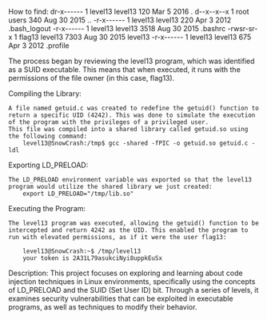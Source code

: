 How to find:
dr-x------ 1 level13 level13  120 Mar  5  2016 .
d--x--x--x 1 root    users    340 Aug 30  2015 ..
-r-x------ 1 level13 level13  220 Apr  3  2012 .bash_logout
-r-x------ 1 level13 level13 3518 Aug 30  2015 .bashrc
-rwsr-sr-x 1 flag13  level13 7303 Aug 30  2015 level13
-r-x------ 1 level13 level13  675 Apr  3  2012 .profile

The process began by reviewing the level13 program, which was identified as a SUID executable. This means that when executed, it runs with the permissions of the file owner (in this case, flag13).

Compiling the Library:

    A file named getuid.c was created to redefine the getuid() function to return a specific UID (4242). This was done to simulate the execution of the program with the privileges of a privileged user.
    This file was compiled into a shared library called getuid.so using the following command: 
        level13@SnowCrash:/tmp$ gcc -shared -fPIC -o getuid.so getuid.c -ldl

Exporting LD_PRELOAD:

    The LD_PRELOAD environment variable was exported so that the level13 program would utilize the shared library we just created:
        export LD_PRELOAD="/tmp/lib.so"

Executing the Program:

    The level13 program was executed, allowing the getuid() function to be intercepted and return 4242 as the UID. This enabled the program to run with elevated permissions, as if it were the user flag13:

        level13@SnowCrash:~$ /tmp/level13
        your token is 2A31L79asukciNyi8uppkEuSx

Description: This project focuses on exploring and learning about code injection techniques in Linux environments, specifically using the concepts of LD_PRELOAD and the SUID (Set User ID) bit. Through a series of levels, it examines security vulnerabilities that can be exploited in executable programs, as well as techniques to modify their behavior.


